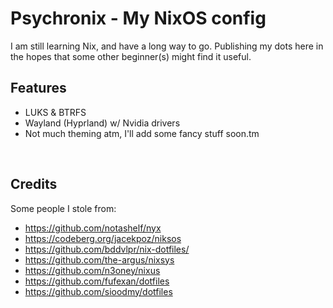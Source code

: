 # Psychronix - My NixOS config

I am still learning Nix, and have a long way to go. Publishing my dots here in the hopes that some other beginner(s) might find it useful.

## Features

- LUKS & BTRFS
- Wayland (Hyprland) w/ Nvidia drivers
- Not much theming atm, I'll add some fancy stuff soon.tm


<br>

## Credits

Some people I stole from:

- https://github.com/notashelf/nyx
- https://codeberg.org/jacekpoz/niksos
- https://github.com/bddvlpr/nix-dotfiles/
- https://github.com/the-argus/nixsys
- https://github.com/n3oney/nixus
- https://github.com/fufexan/dotfiles
- https://github.com/sioodmy/dotfiles
